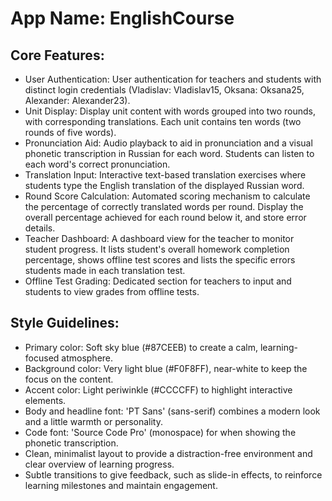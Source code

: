# **App Name**: EnglishCourse

## Core Features:

- User Authentication: User authentication for teachers and students with distinct login credentials (Vladislav: Vladislav15, Oksana: Oksana25, Alexander: Alexander23).
- Unit Display: Display unit content with words grouped into two rounds, with corresponding translations. Each unit contains ten words (two rounds of five words).
- Pronunciation Aid: Audio playback to aid in pronunciation and a visual phonetic transcription in Russian for each word. Students can listen to each word's correct pronunciation.
- Translation Input: Interactive text-based translation exercises where students type the English translation of the displayed Russian word.
- Round Score Calculation: Automated scoring mechanism to calculate the percentage of correctly translated words per round. Display the overall percentage achieved for each round below it, and store error details.
- Teacher Dashboard: A dashboard view for the teacher to monitor student progress.  It lists student's overall homework completion percentage, shows offline test scores and lists the specific errors students made in each translation test.
- Offline Test Grading: Dedicated section for teachers to input and students to view grades from offline tests.

## Style Guidelines:

- Primary color: Soft sky blue (#87CEEB) to create a calm, learning-focused atmosphere.
- Background color: Very light blue (#F0F8FF), near-white to keep the focus on the content.
- Accent color: Light periwinkle (#CCCCFF) to highlight interactive elements.
- Body and headline font: 'PT Sans' (sans-serif) combines a modern look and a little warmth or personality.
- Code font: 'Source Code Pro' (monospace) for when showing the phonetic transcription.
- Clean, minimalist layout to provide a distraction-free environment and clear overview of learning progress.
- Subtle transitions to give feedback, such as slide-in effects, to reinforce learning milestones and maintain engagement.